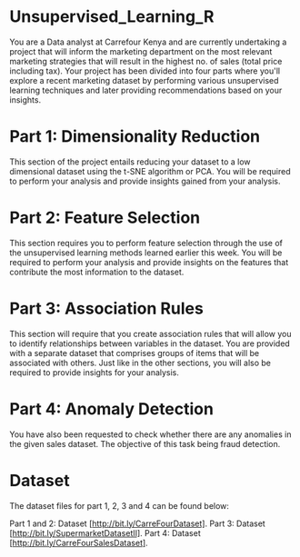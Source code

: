 # Unsupervised_Learning_R

You are a Data analyst at Carrefour Kenya and are currently undertaking a project that will inform the marketing department on the most relevant marketing strategies that will result in the highest no. of sales (total price including tax). Your project has been divided into four parts where you'll explore a recent marketing dataset by performing various unsupervised learning techniques and later providing recommendations based on your insights.

# Part 1: Dimensionality Reduction

This section of the project entails reducing your dataset to a low dimensional dataset using the t-SNE algorithm or PCA. You will be required to perform your analysis and provide insights gained from your analysis.

# Part 2: Feature Selection

This section requires you to perform feature selection through the use of the unsupervised learning methods learned earlier this week. You will be required to perform your analysis and provide insights on the features that contribute the most information to the dataset.

# Part 3: Association Rules

This section will require that you create association rules that will allow you to identify relationships between variables in the dataset. You are provided with a separate dataset that comprises groups of items that will be associated with others. Just like in the other sections, you will also be required to provide insights for your analysis.

# Part 4: Anomaly Detection

You have also been requested to check whether there are any anomalies in the given sales dataset. The objective of this task being fraud detection.

# Dataset

The dataset files for part 1, 2, 3 and 4 can be found below:

Part 1 and 2: Dataset [http://bit.ly/CarreFourDataset].
Part 3: Dataset [http://bit.ly/SupermarketDatasetII].
Part 4: Dataset [http://bit.ly/CarreFourSalesDataset].
